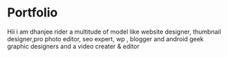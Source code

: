# Portfolio
Hii i am dhanjee rider a multitude of model like website designer, thumbnail designer,pro photo editor, seo expert, wp , blogger and android geek graphic designers and a video creater &amp; editor
